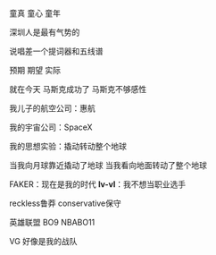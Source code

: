 童真 童心 童年

深圳人是最有气势的

说唱差一个提词器和五线谱

预期 期望 实际

就在今天 马斯克成功了 马斯克不够感性

我儿子的航空公司：惠航

我的宇宙公司：SpaceX

我的思想实验：撬动转动整个地球

当我向月球靠近撬动了地球 当我看向地面转动了整个地球

FAKER：现在是我的时代 __lv-vl__：我不想当职业选手

reckless鲁莽 conservative保守

英雄联盟 BO9 NBABO11

VG 好像是我的战队
